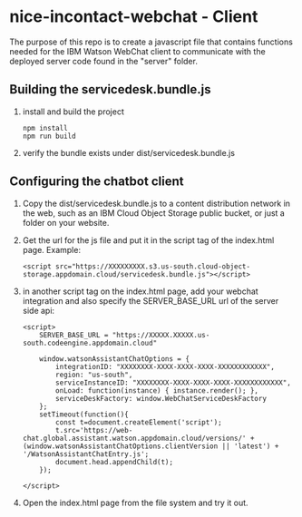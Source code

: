 # nice-incontact-webchat - Client
The purpose of this repo is to create a javascript file that contains functions needed for the IBM Watson WebChat client to communicate with the deployed server code found in the "server" folder.

## Building the servicedesk.bundle.js
1) install and build the project
    ```
    npm install
    npm run build
    ```

2) verify the bundle exists under dist/servicedesk.bundle.js

## Configuring the chatbot client
1) Copy the dist/servicedesk.bundle.js to a content distribution network in the web, such as an IBM Cloud Object Storage public bucket, or just a folder on your website.

2) Get the url for the js file and put it in the script tag of the index.html page.  Example:
    ```
    <script src="https://XXXXXXXXX.s3.us-south.cloud-object-storage.appdomain.cloud/servicedesk.bundle.js"></script>
    ```

3) in another script tag on the index.html page, add your webchat integration and also specify the SERVER_BASE_URL url of the server side api:
    ```
    <script>
        SERVER_BASE_URL = "https://XXXXX.XXXXX.us-south.codeengine.appdomain.cloud"

        window.watsonAssistantChatOptions = {
            integrationID: "XXXXXXXX-XXXX-XXXX-XXXX-XXXXXXXXXXXX",
            region: "us-south",
            serviceInstanceID: "XXXXXXXX-XXXX-XXXX-XXXX-XXXXXXXXXXXX",
            onLoad: function(instance) { instance.render(); },
            serviceDeskFactory: window.WebChatServiceDeskFactory
        };
        setTimeout(function(){
            const t=document.createElement('script');
            t.src='https://web-chat.global.assistant.watson.appdomain.cloud/versions/' + (window.watsonAssistantChatOptions.clientVersion || 'latest') + '/WatsonAssistantChatEntry.js';
            document.head.appendChild(t);
        });

    </script>
    ```

4) Open the index.html page from the file system and try it out.
